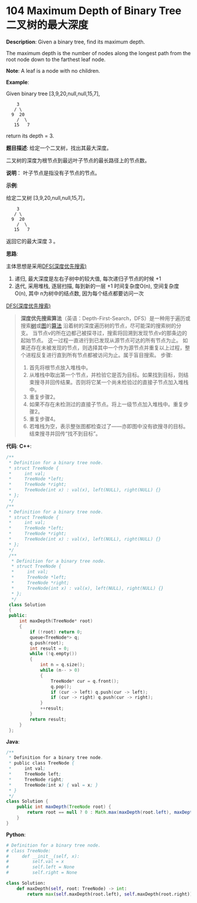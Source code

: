 # 104 Maximum Depth of Binary Tree 二叉树的最大深度

__Description__:
Given a binary tree, find its maximum depth.

The maximum depth is the number of nodes along the longest path from the root node down to the farthest leaf node.

__Note__: A leaf is a node with no children.

__Example__:

Given binary tree [3,9,20,null,null,15,7],

```text
    3
   / \
  9  20
    /  \
   15   7
```

return its depth = 3.

__题目描述__:
给定一个二叉树，找出其最大深度。

二叉树的深度为根节点到最远叶子节点的最长路径上的节点数。

__说明__： 叶子节点是指没有子节点的节点。

__示例__:

给定二叉树 [3,9,20,null,null,15,7]，

```text
    3
   / \
  9  20
    /  \
   15   7
```

返回它的最大深度 3 。

__思路__:

主体思想是采用[DFS(深度优先搜索)](https://en.wikipedia.org/wiki/Depth-first_search)

1. 递归, 最大深度是左右子树中的较大值, 每次递归子节点的时候 +1
2. 迭代, 采用堆栈, 逐层扫描, 每到新的一层 +1
时间复杂度O(n), 空间复杂度O(n), 其中 n为树中的结点数, 因为每个结点都要访问一次

[DFS(深度优先搜索)](https://en.wikipedia.org/wiki/Depth-first_search)
> **深度优先搜索算法**（英语：Depth-First-Search，DFS）是一种用于遍历或搜索[树](https://zh.wikipedia.org/wiki/%E6%A0%91_(%E6%95%B0%E6%8D%AE%E7%BB%93%E6%9E%84) "树 (数据结构)")或[图](https://zh.wikipedia.org/wiki/%E5%9B%BE_(%E6%95%B0%E5%AD%A6) "图 (数学)")的[算法](https://zh.wikipedia.org/wiki/%E7%AE%97%E6%B3%95)
> 沿着树的深度遍历树的节点，尽可能深的搜索树的分支。
> 当节点v的所在边都己被探寻过，搜索将回溯到发现节点v的那条边的起始节点。
> 这一过程一直进行到已发现从源节点可达的所有节点为止。
> 如果还存在未被发现的节点，则选择其中一个作为源节点并重复以上过程，整个进程反复进行直到所有节点都被访问为止。属于盲目搜索。
> 步骤:
>
> 1. 首先将根节点放入堆栈中。
> 2. 从堆栈中取出第一个节点，并检验它是否为目标。如果找到目标，则结束搜寻并回传结果。否则将它某一个尚未检验过的直接子节点加入堆栈中。
> 3. 重复步骤2。
> 4. 如果不存在未检测过的直接子节点。将上一级节点加入堆栈中。重复步骤2。
> 5. 重复步骤4。
> 6. 若堆栈为空，表示整张图都检查过了——亦即图中没有欲搜寻的目标。结束搜寻并回传“找不到目标”。

__代码__:
__C++__:

```C++
/**
 * Definition for a binary tree node.
 * struct TreeNode {
 *     int val;
 *     TreeNode *left;
 *     TreeNode *right;
 *     TreeNode(int x) : val(x), left(NULL), right(NULL) {}
 * };
 */
/**
 * Definition for a binary tree node.
 * struct TreeNode {
 *     int val;
 *     TreeNode *left;
 *     TreeNode *right;
 *     TreeNode(int x) : val(x), left(NULL), right(NULL) {}
 * };
 */
 /**
  * Definition for a binary tree node.
  * struct TreeNode {
  *     int val;
  *     TreeNode *left;
  *     TreeNode *right;
  *     TreeNode(int x) : val(x), left(NULL), right(NULL) {}
  * };
  */
 class Solution 
 {
 public:
     int maxDepth(TreeNode* root) 
     {
         if (!root) return 0;
         queue<TreeNode*> q;
         q.push(root);
         int result = 0;
         while (!q.empty()) 
         {
             int n = q.size();
             while (n-- > 0) 
             {
                 TreeNode* cur = q.front();
                 q.pop();
                 if (cur -> left) q.push(cur -> left);
                 if (cur -> right) q.push(cur -> right);
             }
             ++result;
         }
         return result;
     }
 };
```

__Java__:

```Java
/**
 * Definition for a binary tree node.
 * public class TreeNode {
 *     int val;
 *     TreeNode left;
 *     TreeNode right;
 *     TreeNode(int x) { val = x; }
 * }
 */
class Solution {
    public int maxDepth(TreeNode root) {
        return root == null ? 0 : Math.max(maxDepth(root.left), maxDepth(root.right)) + 1;
    }
}
```

__Python__:

```Python
# Definition for a binary tree node.
# class TreeNode:
#     def __init__(self, x):
#         self.val = x
#         self.left = None
#         self.right = None

class Solution:
    def maxDepth(self, root: TreeNode) -> int:
        return max(self.maxDepth(root.left), self.maxDepth(root.right)) + 1 if root else 0
```
